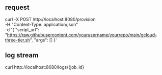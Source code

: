 ## request
curl -X POST http://localhost:8080/provision \
  -H "Content-Type: application/json" \
  -d '{
    "script_url": "https://raw.githubusercontent.com/yourusername/yourrepo/main/gcloud-three-tier.sh",
    "args": []
  }'

## log stream
curl http://localhost:8080/logs/{job_id}
